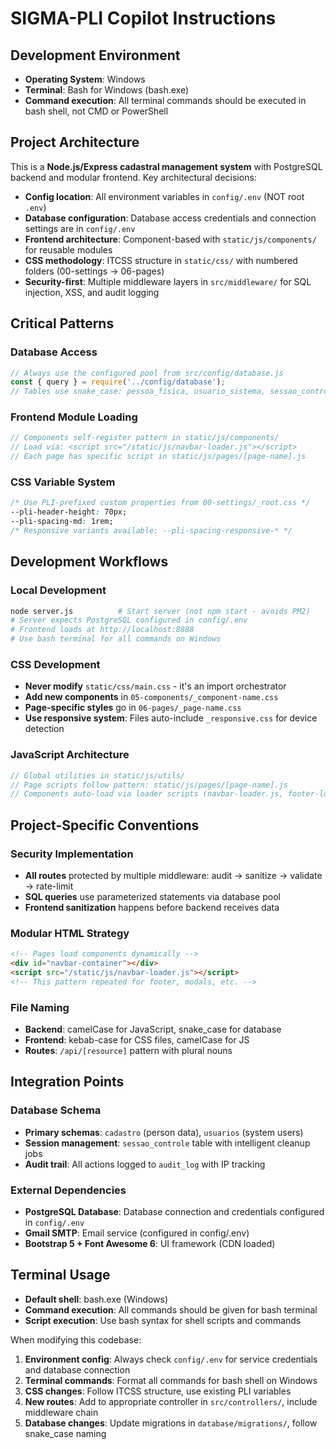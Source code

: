 # SIGMA-PLI Copilot Instructions

## Development Environment

- **Operating System**: Windows
- **Terminal**: Bash for Windows (bash.exe)
- **Command execution**: All terminal commands should be executed in bash shell, not CMD or PowerShell

## Project Architecture

This is a **Node.js/Express cadastral management system** with PostgreSQL backend and modular frontend. Key architectural decisions:

- **Config location**: All environment variables in `config/.env` (NOT root `.env`)
- **Database configuration**: Database access credentials and connection settings are in `config/.env`
- **Frontend architecture**: Component-based with `static/js/components/` for reusable modules
- **CSS methodology**: ITCSS structure in `static/css/` with numbered folders (00-settings → 06-pages)
- **Security-first**: Multiple middleware layers in `src/middleware/` for SQL injection, XSS, and audit logging

## Critical Patterns

### Database Access
```javascript
// Always use the configured pool from src/config/database.js
const { query } = require('../config/database');
// Tables use snake_case: pessoa_fisica, usuario_sistema, sessao_controle
```

### Frontend Module Loading
```javascript
// Components self-register pattern in static/js/components/
// Load via: <script src="/static/js/navbar-loader.js"></script>
// Each page has specific script in static/js/pages/[page-name].js
```

### CSS Variable System
```css
/* Use PLI-prefixed custom properties from 00-settings/_root.css */
--pli-header-height: 70px;
--pli-spacing-md: 1rem;
/* Responsive variants available: --pli-spacing-responsive-* */
```

## Development Workflows

### Local Development
```bash
node server.js          # Start server (not npm start - avoids PM2)
# Server expects PostgreSQL configured in config/.env
# Frontend loads at http://localhost:8888
# Use bash terminal for all commands on Windows
```

### CSS Development
- **Never modify** `static/css/main.css` - it's an import orchestrator
- **Add new components** in `05-components/_component-name.css`
- **Page-specific styles** go in `06-pages/_page-name.css`
- **Use responsive system**: Files auto-include `_responsive.css` for device detection

### JavaScript Architecture
```javascript
// Global utilities in static/js/utils/
// Page scripts follow pattern: static/js/pages/[page-name].js
// Components auto-load via loader scripts (navbar-loader.js, footer-loader.js)
```

## Project-Specific Conventions

### Security Implementation
- **All routes** protected by multiple middleware: audit → sanitize → validate → rate-limit
- **SQL queries** use parameterized statements via database pool
- **Frontend sanitization** happens before backend receives data

### Modular HTML Strategy
```html
<!-- Pages load components dynamically -->
<div id="navbar-container"></div>
<script src="/static/js/navbar-loader.js"></script>
<!-- This pattern repeated for footer, modals, etc. -->
```

### File Naming
- **Backend**: camelCase for JavaScript, snake_case for database
- **Frontend**: kebab-case for CSS files, camelCase for JS
- **Routes**: `/api/[resource]` pattern with plural nouns

## Integration Points

### Database Schema
- **Primary schemas**: `cadastro` (person data), `usuarios` (system users)
- **Session management**: `sessao_controle` table with intelligent cleanup jobs
- **Audit trail**: All actions logged to `audit_log` with IP tracking

### External Dependencies
- **PostgreSQL Database**: Database connection and credentials configured in `config/.env`
- **Gmail SMTP**: Email service (configured in config/.env)
- **Bootstrap 5 + Font Awesome 6**: UI framework (CDN loaded)

## Terminal Usage
- **Default shell**: bash.exe (Windows)
- **Command execution**: All commands should be given for bash terminal
- **Script execution**: Use bash syntax for shell scripts and commands

When modifying this codebase:
1. **Environment config**: Always check `config/.env` for service credentials and database connection
2. **Terminal commands**: Format all commands for bash shell on Windows
3. **CSS changes**: Follow ITCSS structure, use existing PLI variables
4. **New routes**: Add to appropriate controller in `src/controllers/`, include middleware chain
5. **Database changes**: Update migrations in `database/migrations/`, follow snake_case naming
